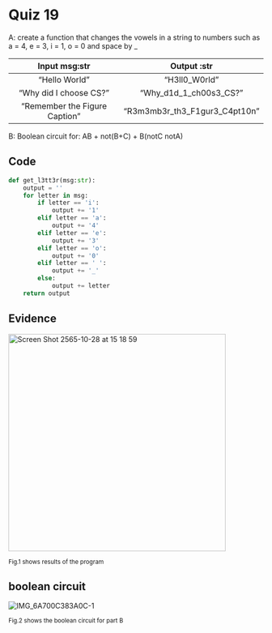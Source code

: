 # Quiz 19

A: create a function that changes the vowels in a string to numbers such as a = 4, e = 3, i = 1, o = 0 and space by _

|         Input msg:str         |          Output :str          |
|:-----------------------------:|:-----------------------------:|
|         “Hello World”         |         “H3ll0_W0rld”         |
|     “Why did I choose CS?”    |     “Why_d1d_1_ch00s3_CS?”    |
| “Remember the Figure Caption” | “R3m3mb3r_th3_F1gur3_C4pt10n” |

B: Boolean circuit for: AB + not(B+C) + B(notC notA)

## Code

```py
def get_l3tt3r(msg:str):
    output = ''
    for letter in msg:
        if letter == 'i':
            output += '1'
        elif letter == 'a':
            output += '4'
        elif letter == 'e':
            output += '3'
        elif letter == 'o':
            output += '0'
        elif letter == ' ':
            output += '_'
        else:
            output += letter
    return output
```

## Evidence

<img width="429" alt="Screen Shot 2565-10-28 at 15 18 59" src="https://user-images.githubusercontent.com/111941936/198516990-156c5142-b6d4-4d9b-a399-4ab6a44c86ac.png">

<sub>Fig.1 shows results of the program

## boolean circuit
    
![IMG_6A700C383A0C-1](https://user-images.githubusercontent.com/111941936/200246887-515bc327-5bd6-45b3-80b8-e1060d215802.jpeg)
   
<sub>Fig.2 shows the boolean circuit for part B
